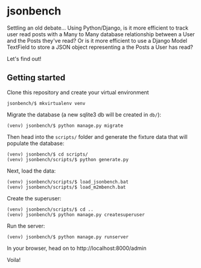 # jsonbench

Settling an old debate... Using Python/Django, is it more efficient to track
user read posts with a Many to Many database relationship between a User and
the Posts they've read? Or is it more efficient to use a Django Model TextField
to store a JSON object representing a the Posts a User has read?

Let's find out!

## Getting started

Clone this repository and create your virtual environment

```
jsonbench/$ mkvirtualenv venv
```

Migrate the database (a new sqlite3 db will be created in `db/`):

```
(venv) jsonbench/$ python manage.py migrate
```

Then head into the `scripts/` folder and generate the fixture data that will
populate the database:

```
(venv) jsonbench/$ cd scripts/
(venv) jsonbench/scripts/$ python generate.py
```

Next, load the data:

```
(venv) jsonbench/scripts/$ load_jsonbench.bat
(venv) jsonbench/scripts/$ load_m2mbench.bat
```

Create the superuser:

```
(venv) jsonbench/scripts/$ cd ..
(venv) jsonbench/$ python manage.py createsuperuser
```

Run the server:

```
(venv) jsonbench/$ python manage.py runserver
```

In your browser, head on to http://localhost:8000/admin

Voila!
